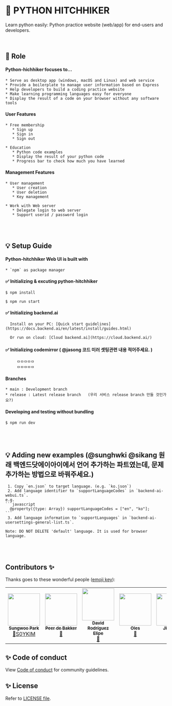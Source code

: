 # 🚀 PYTHON HITCHHIKER

Learn python easily: Python practice website (web/app) for end-users and developers.

</br>

## 📌 Role

#### Python-hichhiker focuses to...

    * Serve as desktop app (windows, macOS and Linux) and web service
    * Provide a boilerplate to manage user information based on Express
    * Help developers to build a coding practice website
    * Make learning programming languages easy for everyone
    * Display the result of a code on your browser without any software tools


#### User Features
    * Free membership
       * Sign up
       * Sign in
       * Sign out

    * Education
       * Python code examples
       * Display the result of your python code
       * Progress bar to check how much you have learned
   
   
   #### Management Features
    * User management
       * User creation
       * User deletion
       * Key management

    * Work with Web server
       * Delegate login to web server
       * Support userid / password login

   <br><br>

## 💡 Setup Guide

#### Python-hitchhiker Web UI is built with
    * `npm` as package manager



#### ✅ Initializing & excuting python-hitchhiker

   ```
   $ npm install
   ```

   ```
   $ npm run start
   ```


#### ✅ Initializing backend.ai 

      Install on your PC: [Quick start guidelines](https://docs.backend.ai/en/latest/install/guides.html)

      Or run on cloud: [Cloud backend.ai](https://cloud.backend.ai/)


#### ✅ Initializing codemirror ( @jasong 코드 미러 셋팅관련 내용 적어주세요. )

         ㅁㅁㅁㅁㅁ
         ㅁㅁㅁㅁㅁ

#### Branches

    * main : Development branch
    * release : Latest release branch   (우리 서비스 release branch 만들 것인가요?)

#### Developing and testing without bundling

   ```
   $ npm run dev
   ```

</br></br>


## 💡 Adding new examples (@sunghwki @sikang 원래 백엔드닷에이아이에서 언어 추가하는 파트였는데, 문제 추가하는 방법으로 바꿔주세요.)


     1. Copy `en.json` to target language. (e.g. `ko.json`)
     2. Add language identifier to `supportLanguageCodes` in `backend-ai-webui.ts`.
    e.g.
    ```javascript
      @property({type: Array}) supportLanguageCodes = ["en", "ko"];
    ```
     3. Add language information to `supportLanguages` in `backend-ai-usersettings-general-list.ts`.

    Note: DO NOT DELETE 'default' language. It is used for browser language.

</br>
</br>


## Contributors ✨

Thanks goes to these wonderful people ([emoji key](https://allcontributors.org/docs/en/emoji-key)):

<!-- ALL-CONTRIBUTORS-LIST:START - Do not remove or modify this section -->
<!-- prettier-ignore-start -->
<!-- markdownlint-disable -->
<table>
  <tr>
    <td align="center"><a href="https://github.com/S0YKIM"><img src="" width="100px;" alt=""/><br /><sub><b>Sungwoo Park</b></sub></a><br /><a href="https://github.com/S0YKIM" title="Bug reports">🐛S0YKIM</a></td>
    <td align="center"><a href="https://github.com/swkim12345"><img src="" width="100px;" alt=""/><br /><sub><b>Peer de Bakker</b></sub></a><br /><a href="https://github.com/swkim12345" title="Bug reports">🐛</a></td>
    <td align="center"><a href="https://www.linkedin.com/in/drelipe/"><img src="https://avatars.githubusercontent.com/u/9976038?v=4?s=100" width="100px;" alt=""/><br /><sub><b>David Rodríguez Elipe</b></sub></a><br /><a href="#ideas-d-r-e" title="Ideas, Planning, & Feedback">🤔</a></td>
    <td align="center"><a href="http://olesgedz.github.io"><img src="https://avatars.githubusercontent.com/u/8808075?v=4?s=100" width="100px;" alt=""/><br /><sub><b>Oles</b></sub></a><br /><a href="https://github.com/JaeSeoKim/badge42/issues?q=author%3Aolesgedz" title="Bug reports">🐛</a></td>
    <td align="center"><a href="https://jkctech.nl"><img src="https://avatars.githubusercontent.com/u/2072890?v=4?s=100" width="100px;" alt=""/><br /><sub><b>JKCTech</b></sub></a><br /><a href="https://github.com/JaeSeoKim/badge42/issues?q=author%3Ajkctech" title="Bug reports">🐛</a></td>
    <td align="center"><a href="https://github.com/aabajyan"><img src="https://avatars.githubusercontent.com/u/62068860?v=4?s=100" width="100px;" alt=""/><br /><sub><b>Arsen Abajyan</b></sub></a><br /><a href="https://github.com/JaeSeoKim/badge42/commits?author=aabajyan" title="Code">💻</a> <a href="https://github.com/JaeSeoKim/badge42/issues?q=author%3Aaabajyan" title="Bug reports">🐛</a></td>
    <td align="center"><a href="https://github.com/leeoocca"><img src="https://avatars.githubusercontent.com/u/36135198?v=4?s=100" width="100px;" alt=""/><br /><sub><b>leeoocca</b></sub></a><br /><a href="https://github.com/JaeSeoKim/badge42/commits?author=leeoocca" title="Code">💻</a> <a href="https://github.com/JaeSeoKim/badge42/issues?q=author%3Aleeoocca" title="Bug reports">🐛</a></td>
  </tr>
</table>

<!-- markdownlint-restore -->
<!-- prettier-ignore-end -->
<!-- ALL-CONTRIBUTORS-LIST:END -->

##  ✨ Code of conduct

 View [Code of conduct](https://github.com/innohack2021/python-hitchhiker/blob/main/CODE_OF_CONDUCT.md) for community guidelines.


## ✨ License

 Refer to [LICENSE file](https://github.com/innohack2021/python-hitchhiker/blob/main/LICENSE.md).
